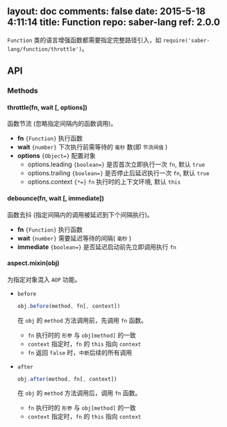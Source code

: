 layout: doc
comments: false
date: 2015-5-18 4:11:14
title: Function
repo: saber-lang
ref: 2.0.0
---

`Function` 类的语言增强函数都需要指定完整路径引入，如 `require('saber-lang/function/throttle')`。

## API

### Methods

#### throttle(fn, wait [, options])

函数节流 (忽略指定间隔内的函数调用)。

+ **fn** `{Function}` 执行函数
+ **wait** `{number}` 下次执行前需等待的 `毫秒` 数(即 `节流阀值` )
+ **options** `{Object=}` 配置对象
    + options.leading `{boolean=}` 是否首次立即执行一次 `fn`, 默认 `true`
    + options.trailing `{boolean=}` 是否停止后延迟执行一次 `fn`, 默认 `true`
    + options.context `{*=}` `fn` 执行时的上下文环境, 默认 `this`

#### debounce(fn, wait [, immediate])

函数去抖 (指定间隔内的调用被延迟到下个间隔执行)。

+ **fn** `{Function}` 执行函数
+ **wait** `{number}` 需要延迟等待的间隔( `毫秒` )
+ **immediate** `{boolean=}` 是否延迟启动前先立即调用执行 `fn`

#### aspect.mixin(obj)

为指定对象混入 `AOP` 功能。

+ `before`

    ```javascript
    obj.before(method, fn[, context])
    ```

    在 `obj` 的 `method` 方法调用前，先调用 `fn` 函数。
    
    * `fn` 执行时的 `形参` 与 `obj[method]` 的一致
    * `context` 指定时，`fn` 的 `this` 指向 `context`
    * `fn` 返回 `false` 时，`中断`后续的所有调用

+ `after`

    ```javascript
    obj.after(method, fn[, context])
    ```

    在 `obj` 的 `method` 方法调用后，调用 `fn` 函数。

    * `fn` 执行时的 `形参` 与 `obj[method]` 的一致
    * `context` 指定时，`fn` 的 `this` 指向 `context`